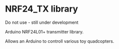 # NRF24\_TX  library

Do not use - still under development

Arduino NRF24L01+ transmitter library.

Allows an Arduino to controll various toy quadcopters.

